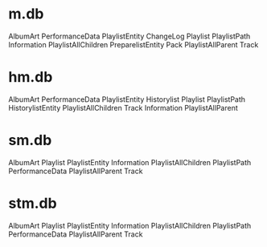 # m.db

AlbumArt
PerformanceData
PlaylistEntity
ChangeLog
Playlist
PlaylistPath
Information
PlaylistAllChildren
PreparelistEntity
Pack
PlaylistAllParent
Track


# hm.db

AlbumArt
PerformanceData
PlaylistEntity
Historylist
Playlist
PlaylistPath
HistorylistEntity
PlaylistAllChildren
Track
Information
PlaylistAllParent


# sm.db

AlbumArt
Playlist
PlaylistEntity
Information
PlaylistAllChildren
PlaylistPath
PerformanceData
PlaylistAllParent
Track

# stm.db

AlbumArt
Playlist
PlaylistEntity
Information
PlaylistAllChildren
PlaylistPath
PerformanceData
PlaylistAllParent
Track
